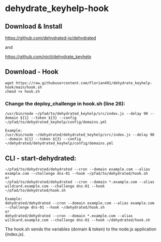 # dehydrate_keyhelp-hook

## Download & Install

https://github.com/dehydrated-io/dehydrated

and

https://github.com/nicti/dehydrate_keyhelp

## Download - Hook

```
wget https://raw.githubusercontent.com/Florian491/dehydrate_keyhelp-hook/main/hook.sh
chmod +x hook.sh
```

### Change the deploy_challenge in hook.sh (line 26):

```
/usr/bin/node ~/pfad/to/dehydrated_keyhelp/src/index.js --delay 90 --domain ${1} --token ${3} --config ~/pfad/to/dehydrated_keyhelp/config/domains.yml
```

```
Example:
/usr/bin/node ~/dehydrated/dehydrated_keyhelp/src/index.js --delay 90 --domain ${1} --token ${3} --config ~/dehydrated/dehydrated_keyhelp/config/domains.yml
```

## CLI - start-dehydrated:

```
~/pfad/to/dehydrated/dehydrated --cron --domain example.com --alias example.com --challenge dns-01 --hook ~/pfad/to/dehydrated/hook.sh
or
~/pfad/to/dehydrated/dehydrated --cron --domain *.example.com --alias wildcard.example.com --challenge dns-01 --hook ~/pfad/to/dehydrated/hook.sh
```

```
Example:
dehydrated/dehydrated --cron --domain example.com --alias example.com --challenge dns-01 --hook ~/dehydrated/hook.sh
or
dehydrated/dehydrated --cron --domain *.example.com --alias wildcard.example.com --challenge dns-01 --hook ~/dehydrated/hook.sh
```

The hook.sh sends the variables (domain & token) to the node.js application (index.js).
